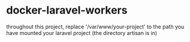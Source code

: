 # docker-laravel-workers

throughout this project, replace '/var/www/your-project' to the path you have mounted your laravel project (the directory artisan is in)